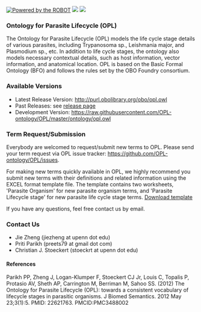 [![Powered by the ROBOT](https://img.shields.io/static/v1?label=Powered%20by&message=ROBOT&color=green&style=flat)](http://robot.obolibrary.org/)
<a href="http://dashboard.obofoundry.org/dashboard/opl/dashboard.html"><img src="https://img.shields.io/endpoint?url=https%3A%2F%2Fraw.githubusercontent.com%2FOBOFoundry%2Fobo-dash.github.io%2Fgh-pages%2Fdashboard%2Fopl%2Fdashboard-qc-badge.json" /></a>
<a href="http://dashboard.obofoundry.org/dashboard/opl/dashboard.html"><img src="https://img.shields.io/endpoint?url=https%3A%2F%2Fraw.githubusercontent.com%2FOBOFoundry%2Fobo-dash.github.io%2Fgh-pages%2Fdashboard%2Fopl%2Fdashboard-score-badge.json" /></a>

### Ontology for Parasite Lifecycle (OPL)

The Ontology for Parasite Lifecycle (OPL) models the life cycle stage details of various parasites, including Trypanosoma sp., Leishmania major, and Plasmodium sp., etc. In addition to life cycle stages, the ontology also models necessary contextual details, such as host information, vector information, and anatomical location. OPL is based on the Basic Formal Ontology (BFO) and follows the rules set by the OBO Foundry consortium.

### Available Versions
 - Latest Release Version: http://purl.obolibrary.org/obo/opl.owl
 - Past Releases: see [release page](https://github.com/OPL-ontology/OPL/wiki/ReleaseNotes) 
 - Development Version: https://raw.githubusercontent.com/OPL-ontology/OPL/master/ontology/opl.owl 

### Term Request/Submission
Everybody are welcomed to request/submit new terms to OPL. Please send your term request via OPL issue tracker: https://github.com/OPL-ontology/OPL/issues.

For making new terms quickly available in OPL, we highly recommend you submit new terms with their definitions and related information using the EXCEL format template file. The template contains two worksheets, 'Parasite Organism' for new parasite organism terms, and 'Parasite Lifecycle stage' for new parasite life cycle stage terms. [Download template](https://raw.githubusercontent.com/OPL-ontology/OPL/master/doc/template/opl_termSubmission.xlsx)

If you have any questions, feel free contact us by email.

### Contact Us
 - Jie Zheng (jiezheng at upenn dot edu)
 - Priti Parikh (preets79 at gmail dot com)
 - Christian J. Stoeckert (stoeckrt at upenn dot edu) 

#### References
Parikh PP, Zheng J, Logan-Klumper F, Stoeckert CJ Jr, Louis C, Topalis P, Protasio AV, Sheth AP, Carrington M, Berriman M, Sahoo SS. (2012) The Ontology for Parasite Lifecycle (OPL): towards a consistent vocabulary of lifecycle stages in parasitic organisms. J Biomed Semantics. 2012 May 23;3(1):5. PMID: 22621763. PMCID:PMC3488002
